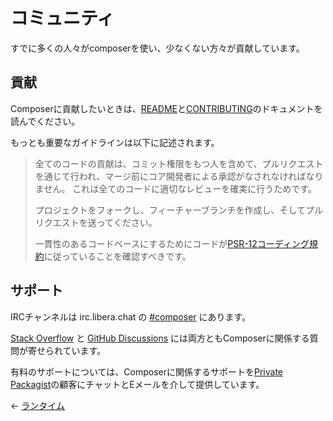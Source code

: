 # コミュニティ

すでに多くの人々がcomposerを使い、少なくない方々が貢献しています。

## 貢献

Composerに貢献したいときは、[README](https://github.com/composer/composer)と[CONTRIBUTING](https://github.com/composer/composer/blob/main/.github/CONTRIBUTING.md)のドキュメントを読んでください。

もっとも重要なガイドラインは以下に記述されます。

> 全てのコードの貢献は、コミット権限をもつ人を含めて、プルリクエストを通じて行われ、マージ前にコア開発者による承認がなされなければなりません。
> これは全てのコードに適切なレビューを確実に行うためです。
>
> プロジェクトをフォークし、フィーチャーブランチを作成し、そしてプルリクエストを送ってください。
>
> 一貫性のあるコードベースにするためにコードが[PSR-12コーディング規約](https://www.php-fig.org/psr/psr-12/)に従っていることを確認すべきです。

## サポート

IRCチャンネルは irc.libera.chat の
[#composer](ircs://irc.libera.chat:6697/composer) にあります。

[Stack Overflow](https://stackoverflow.com/questions/tagged/composer-php) と
[GitHub Discussions](https://github.com/composer/composer/discussions)
には両方ともComposerに関係する質問が寄せられています。

有料のサポートについては、Composerに関係するサポートを[Private
Packagist](https://packagist.com)の顧客にチャットとEメールを介して提供しています。


&larr; [ランタイム](07-runtime.md)
